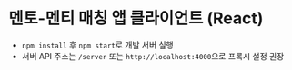 # 멘토-멘티 매칭 앱 클라이언트 (React)

- `npm install` 후 `npm start`로 개발 서버 실행
- 서버 API 주소는 `/server` 또는 `http://localhost:4000`으로 프록시 설정 권장
